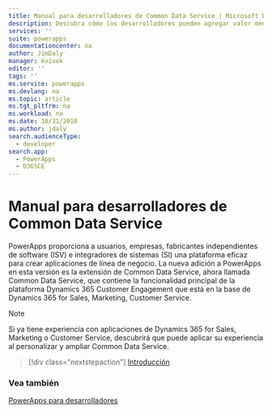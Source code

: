 ```yaml
---
title: Manual para desarrolladores de Common Data Service | Microsoft Docs
description: Descubra cómo los desarrolladores pueden agregar valor mediante Common Data Service.
services: ''
suite: powerapps
documentationcenter: na
author: JimDaly
manager: kvivek
editor: ''
tags: ''
ms.service: powerapps
ms.devlang: na
ms.topic: article
ms.tgt_pltfrm: na
ms.workload: na
ms.date: 10/31/2018
ms.author: jdaly
search.audienceType:
  - developer
search.app:
  - PowerApps
  - D365CE
---
```


# <a name="common-data-service-developer-guide"></a>Manual para desarrolladores de Common Data Service

PowerApps proporciona a usuarios, empresas, fabricantes independientes de software (ISV) e integradores de sistemas (SI) una plataforma eficaz para crear aplicaciones de línea de negocio. La nueva adición a PowerApps en esta versión es la extensión de Common Data Service, ahora llamada Common Data Service, que contiene la funcionalidad principal de la plataforma Dynamics 365 Customer Engagement que está en la base de Dynamics 365 for Sales, Marketing, Customer Service.

> [!NOTE]
> Si ya tiene experiencia con aplicaciones de Dynamics 365 for Sales, Marketing o Customer Service, descubrirá que puede aplicar su experiencia al personalizar y ampliar Common Data Service.

> [!div class="nextstepaction"]
> [Introducción](get-started-cds-developers.md)

### <a name="see-also"></a>Vea también

[PowerApps para desarrolladores](/powerapps/#pivot=home&panel=developer)
